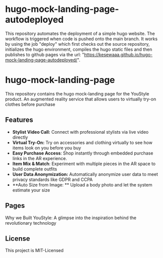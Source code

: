 # hugo-mock-landing-page-autodeployed
This repository automates the deployment of a simple hugo website. The workflow is triggered when code is pushed onto the main branch. It works by using the job "deploy" which first checks out the source repository, initializes the hugo environment, compiles the hugo static files and then publishes to github pages via the url: "https://kesewaaa.github.io/hugo-mock-landing-page-autodeployed/". 

# hugo-mock-landing-page
This repository contains the hugo mock-landing page for the YouStyle product. An augmented reality service that allows users to virtually try-on clothes before purchase

## Features
- **Stylist Video Call:** Connect with professional stylists via live video directly
- **Virtual Try-On:** Try on accessories and clothing virtually to see how items look on you before you buy
- **Easy Purchase Access**: Shop instantly through embedded purchase links in the AR experience.
- **Item Mix & Match**: Experiment with multiple pieces in the AR space to build complete outfits
- **User Data Anonymization:** Automatically anonymize user data to meet privacy standards like GDPR and CCPA
- **Auto Size from Image: ** Upload a body photo and let the system estimate your size
  
## Pages
Why we Built YouStyle: A glimpse into the inspiration behind the revolutionary technology

## License
This project is MIT-Licensed
